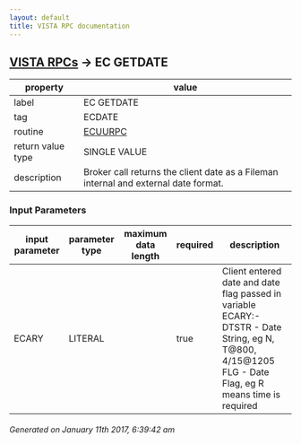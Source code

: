 ```yaml
---
layout: default
title: VISTA RPC documentation
---
```




## [VISTA RPCs](TableOfContent.md) &#8594; EC GETDATE 

 property | value 
--- | --- 
 label | EC GETDATE
 tag | ECDATE
 routine | [ECUURPC](http://code.osehra.org/dox/Routine_ECUURPC_source.html)
 return value type | SINGLE VALUE
 description | Broker call returns the client date as a Fileman internal and external date format.

### Input Parameters

| input parameter | parameter type | maximum data length | required | description | 
| --- | --- | --- | --- | --- | 
| ECARY | LITERAL |  | true | Client entered date and date flag passed in variable ECARY:-        DTSTR  - Date String, eg N, T@800, 4/15@1205        FLG    - Date Flag, eg R means time is required | 




 ###### Generated on January 11th 2017, 6:39:42 am
